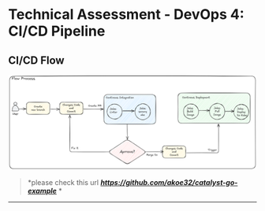 # Technical Assessment - DevOps 4: CI/CD Pipeline

## CI/CD Flow

![CI/CD Flow](./ci-cd-flow.png)


> *please check this url ***https://github.com/akoe32/catalyst-go-example*** *

---